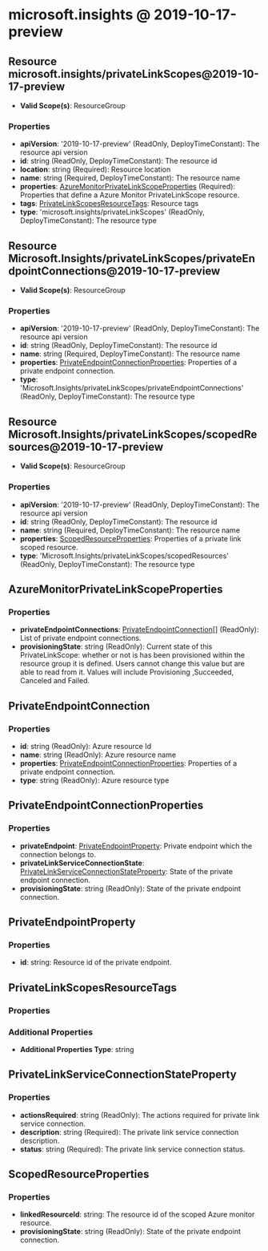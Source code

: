 # microsoft.insights @ 2019-10-17-preview

## Resource microsoft.insights/privateLinkScopes@2019-10-17-preview
* **Valid Scope(s)**: ResourceGroup
### Properties
* **apiVersion**: '2019-10-17-preview' (ReadOnly, DeployTimeConstant): The resource api version
* **id**: string (ReadOnly, DeployTimeConstant): The resource id
* **location**: string (Required): Resource location
* **name**: string (Required, DeployTimeConstant): The resource name
* **properties**: [AzureMonitorPrivateLinkScopeProperties](#azuremonitorprivatelinkscopeproperties) (Required): Properties that define a Azure Monitor PrivateLinkScope resource.
* **tags**: [PrivateLinkScopesResourceTags](#privatelinkscopesresourcetags): Resource tags
* **type**: 'microsoft.insights/privateLinkScopes' (ReadOnly, DeployTimeConstant): The resource type

## Resource Microsoft.Insights/privateLinkScopes/privateEndpointConnections@2019-10-17-preview
* **Valid Scope(s)**: ResourceGroup
### Properties
* **apiVersion**: '2019-10-17-preview' (ReadOnly, DeployTimeConstant): The resource api version
* **id**: string (ReadOnly, DeployTimeConstant): The resource id
* **name**: string (Required, DeployTimeConstant): The resource name
* **properties**: [PrivateEndpointConnectionProperties](#privateendpointconnectionproperties): Properties of a private endpoint connection.
* **type**: 'Microsoft.Insights/privateLinkScopes/privateEndpointConnections' (ReadOnly, DeployTimeConstant): The resource type

## Resource Microsoft.Insights/privateLinkScopes/scopedResources@2019-10-17-preview
* **Valid Scope(s)**: ResourceGroup
### Properties
* **apiVersion**: '2019-10-17-preview' (ReadOnly, DeployTimeConstant): The resource api version
* **id**: string (ReadOnly, DeployTimeConstant): The resource id
* **name**: string (Required, DeployTimeConstant): The resource name
* **properties**: [ScopedResourceProperties](#scopedresourceproperties): Properties of a private link scoped resource.
* **type**: 'Microsoft.Insights/privateLinkScopes/scopedResources' (ReadOnly, DeployTimeConstant): The resource type

## AzureMonitorPrivateLinkScopeProperties
### Properties
* **privateEndpointConnections**: [PrivateEndpointConnection](#privateendpointconnection)[] (ReadOnly): List of private endpoint connections.
* **provisioningState**: string (ReadOnly): Current state of this PrivateLinkScope: whether or not is has been provisioned within the resource group it is defined. Users cannot change this value but are able to read from it. Values will include Provisioning ,Succeeded, Canceled and Failed.

## PrivateEndpointConnection
### Properties
* **id**: string (ReadOnly): Azure resource Id
* **name**: string (ReadOnly): Azure resource name
* **properties**: [PrivateEndpointConnectionProperties](#privateendpointconnectionproperties): Properties of a private endpoint connection.
* **type**: string (ReadOnly): Azure resource type

## PrivateEndpointConnectionProperties
### Properties
* **privateEndpoint**: [PrivateEndpointProperty](#privateendpointproperty): Private endpoint which the connection belongs to.
* **privateLinkServiceConnectionState**: [PrivateLinkServiceConnectionStateProperty](#privatelinkserviceconnectionstateproperty): State of the private endpoint connection.
* **provisioningState**: string (ReadOnly): State of the private endpoint connection.

## PrivateEndpointProperty
### Properties
* **id**: string: Resource id of the private endpoint.

## PrivateLinkScopesResourceTags
### Properties
### Additional Properties
* **Additional Properties Type**: string

## PrivateLinkServiceConnectionStateProperty
### Properties
* **actionsRequired**: string (ReadOnly): The actions required for private link service connection.
* **description**: string (Required): The private link service connection description.
* **status**: string (Required): The private link service connection status.

## ScopedResourceProperties
### Properties
* **linkedResourceId**: string: The resource id of the scoped Azure monitor resource.
* **provisioningState**: string (ReadOnly): State of the private endpoint connection.


